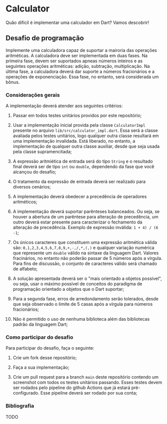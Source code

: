 # Calculator

Quão difícil é implementar uma calculador em Dart? Vamos descobrir!

## Desafio de programação

Implemente uma calculadora capaz de suportar a mairoria das operações  aritméticas. A calculadora deve ser implementada em duas fases. Na primeira fase, devem ser suportados apneas números inteiros e as seguintes operações aritméticas: adição, subtração, multiplicação. Na última fase, a calculadora deverá dar suporte a números fracionários e a operações de exponenciação. Essa fase, no entanto, será considerada um bônus.

### Considerações gerais

A implementação deverá atender aos seguintes critérios:

1. Passar em todos testes unitários providos por este repositório;

2. Usar a implementação inicial provida pela classe `CalculatorImpl` presente no arquivo `lib/src/calculator_impl.dart`. Essa será a classe avaliada pelos testes unitários, logo qualquer outra classe resultará em uma implementação invalidada. Está liberado, no entanto, a implementação de qualquer outra classe auxiliar, desde que seja usada pela classe supramencitada;

3. A expressão aritmiética de entrada será do tipo `String` e o resultado final deverá ser de tipo `int` ou `double`, dependendo da fase que você alcançou do desafio;

4. O tratamento da expressão de entrada deverá ser realizado para diversos cenários;

5. A implementação deverá obedecer a precedência de operadores aritméticos;

6. A implementação deverá suportar parênteses balanceados. Ou seja, se houver a abertura de um parêntese para alteração de precedência, um outro deverá estar presente para caracterizar o fechamento da alteração de precedência. Exemplo de expressão inválida: ```1 + 4) / (6 -1```;

7. Os únicos caracteres que constituem uma expressão aritmética válida são: `0,1,2,3,4,5,6,7,8,9,+,-,/,*,(,)` e qualquer variação numérica que represente um `double` válido na sintaxe da linguagem Dart. Valores fracinários, no entanto não poderão passar de 5 números após a vírgula. Para fins de discussão, o conjunto de caracteres válido será chamado de alfabeto;

8. A solução apresentada deverá ser o "mais orientado a objetos possível", ou seja, usar o máximo possível de conceitos do paradigma de programação orientado a objetos que o Dart suportar;

9. Para a segunda fase, erros de arredondamento serão tolerados, desde que seja observado o limite de 5 casas após a vírgula para números fracionários;

10. Não é permitido o uso de nenhuma biblioteca além das bibliotecas padrão da linguagem Dart;

### Como participar do desafio

Para participar do desafio, faça o seguinte:

1. Crie um fork desse repositório;

2. Faça a sua implementação;

3. Crie um pull request para a branch `main` deste repositório contendo um screenshot com todos os testes unitários passando. Esses testes devem ser rodados pelo pipeline do github Actions que já estará pré-configurado. Esse pipeline deverá ser rodado por sua conta;


### Bibliografia

TODO